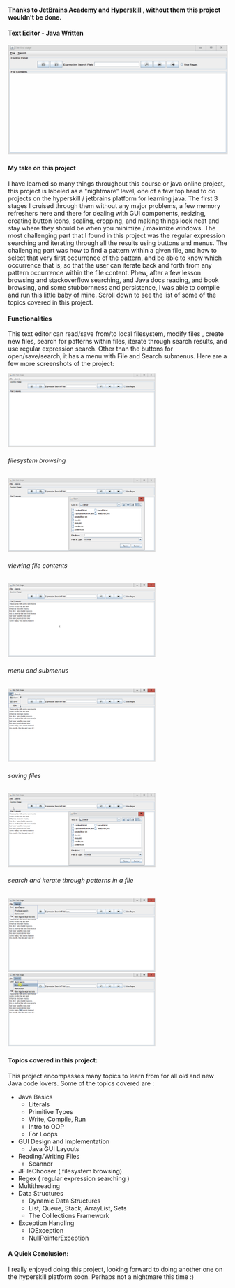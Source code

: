 #### Thanks to [JetBrains Academy](https://hi.hyperskill.org/) and [Hyperskill](https://hi.hyperskill.org/platform) , without them this project wouldn't be done.



#### Text Editor - Java Written

<img src="TextEditor.gif" style="zoom: 67%;" />

#### My take on this project

I have learned so many things throughout this course or java online project, this project is labeled as a "nightmare" level, one of a few top hard to do projects on the hyperskill / jetbrains platform for learning java. The first 3 stages I cruised through them without any major problems, a few memory refreshers here and there for dealing with GUI components, resizing, creating button icons, scaling, cropping, and making things look neat and stay where they should be when you minimize / maximize windows. The most challenging part that I found in this project was the regular expression searching and iterating through all the results using buttons and menus. The challenging part was how to find a pattern within a given file, and how to select that very first occurrence of the pattern, and be able to know which occurrence that is, so that the user can iterate back and forth from any pattern occurrence within the file content. Phew, after a few lesson browsing and stackoverflow searching, and Java docs reading, and book browsing, and some stubbornness and persistence, I was able to compile and run this little baby of mine. Scroll down to see the list of some of the topics covered in this project.



#### Functionalities

This text editor can read/save from/to local filesystem, modify files , create new files, search for patterns within files, iterate through search results, and use regular expression search. Other than the buttons for open/save/search, it has a menu with File and Search submenus. Here are a few more screenshots of the project:

<img src="screenshot1.png" style="zoom:33%;" >

###### filesystem browsing

<img src="screenshot2.png" style="zoom:33%;" />

###### viewing file contents

<img src="screenshot3.png" style="zoom:33%;" />

###### menu and submenus

<img src="screenshot4.png" style="zoom:33%;" />

###### saving files

<img src="screenshot5.png" style="zoom:33%;" />

###### search and iterate through patterns in a file

<img src="screenshot6.png" style="zoom: 33%;" />

<img src="screenshot7.png" style="zoom:33%;" />

#### Topics covered in this project:

This project encompasses many topics to learn from for all old and new Java code lovers. Some of the topics covered are :

- Java Basics
  - Literals
  - Primitive Types
  - Write, Compile, Run
  - Intro to OOP
  - For Loops
- GUI Design and Implementation
  - Java GUI Layouts
- Reading/Writing Files
  - Scanner
- JFileChooser ( filesystem browsing)
- Regex ( regular expression searching )
- Multithreading
- Data Structures
  - Dynamic Data Structures
  - List, Queue, Stack, ArrayList, Sets
  - The Colllections Framework
- Exception Handling
  - IOException
  - NullPointerException



#### A Quick Conclusion:

I really enjoyed doing this project, looking forward to doing another one on the hyperskill platform soon. Perhaps not a nightmare this time :)